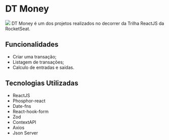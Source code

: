 # DT Money
<img src="https://i.imgur.com/LGEXSHe.gif">
DT Money é um dos projetos realizados no decorrer da Trilha ReactJS da RocketSeat.

## Funcionalidades
- Criar uma transação;
- Listagem de transações;
- Calculo de entradas e saídas.

## Tecnologias Utilizadas
- ReactJS
- Phosphor-react
- Date-fns
- React-hook-form
- Zod
- ContextAPI
- Axios
- Json Server
